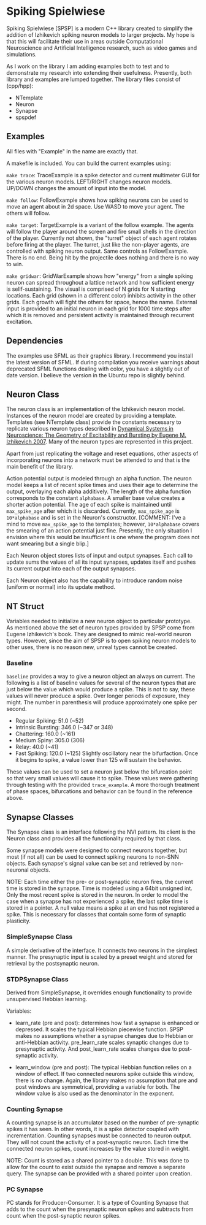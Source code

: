 # Spiking Spielwiese

Spiking Spielwiese [SPSP] is a modern C++ library created to simplify the addition of Izhikevich spiking neuron models to larger projects. My hope is that this will facilitate their use in areas outside Computational Neuroscience and Artificial Intelligence research, such as video games and simulations.

As I work on the library I am adding examples both to test and to demonstrate my research into extending their usefulness. Presently, both library and examples are lumped together. The library files consist of (cpp/hpp):

* NTemplate
* Neuron
* Synapse
* spspdef

## Examples

All files with "Example" in the name are exactly that.

A makefile is included. You can build the current examples using:

`make trace`:  TraceExample is a spike detector and current multimeter GUI for the various neuron models. LEFT/RIGHT changes neuron models. UP/DOWN changes the amount of input into the model.

`make follow`: FollowExample shows how spiking neurons can be used to move an agent about in 2d space. Use WASD to move your agent. The others will follow.

`make target`: TargetExample is a variant of the follow example. The agents will follow the player around the screen and fire small shells in the direction of the player. Currently not shown, the "turret" object of each agent rotates before firing at the player. The turret, just like the non-player agents, are controlled with spiking neuron output. Same controls as FollowExample. There is no end. Being hit by the projectile does nothing and there is no way to win.

`make gridwar`: GridWarExample shows how "energy" from a single spiking neuron can spread throughout a lattice network and how sufficient energy is sellf-sustaining. The visual is comprised of N grids for N starting locations. Each grid (shown in a different color) inhibits activity in the other grids. Each growth will fight the others for space, hence the name. External input is provided to an initial neuron in each grid for 1000 time steps after which it is removed and persistent activity is maintained through recurrent excitation.

## Dependencies

The examples use SFML as their graphics library. I recommend you install the latest version of SFML. If during compilation you receive warnings about deprecated SFML functions dealing with color, you have a slightly out of date version. I believe the version in the Ubuntu repo is slightly behind.

## Neuron Class
The neuron class is an implementation of the Izhikevich neuron model. Instances of the neuron model are created by providing a template. Templates (see NTemplate class) provide the constants necessary to replicate various neuron types described in [Dynamical Systems in Neuroscience:
The Geometry of Excitability and Bursting by Eugene M. Izhikevich 2007](https://www.izhikevich.org/publications/dsn/index.htm). Many of the neuron types are represented in this project.

Apart from just replicating the voltage and reset equations, other aspects of incorporating neurons into a network must be attended to and that is the main benefit of the library.

Action potential output is modeled through an alpha function. The neuron model keeps a list of recent spike times and uses their age to determine the output, overlaying each alpha additively. The length of the alpha function corresponds to the constant `alphabase`. A smaller base value creates a shorter action potential. The age of each spike is maintained until `max_spike_age` after which it is discarded. Currently, `max_spike_age` is `10*alphabase` and is set in the Neuron's constructor. [COMMENT: I've a mind to move `max_spike_age` to the templates; however, `10*alphabase` covers the smearing of an action potential just fine. Presently, the only situation I envision where this would be insufficient is one where the program does not want smearing but a single blip.]

Each Neuron object stores lists of input and output synapses. Each call to update sums the values of all its input synapses, updates itself and pushes its current output into each of the output synapses.

Each Neuron object also has the capability to introduce random noise (uniform or normal) into its update method.

## NT Struct
Variables needed to initialize a new neuron object to particular prototype. As mentioned above the set of neuron types provided by SPSP come from Eugene Izhikevich's book. They are designed to mimic real-world neuron types. However, since the aim of SPSP is to open spiking neuron models to other uses, there is no reason new, unreal types cannot be created.

### Baseline
`baseline` provides a way to give a neuron object an always on current. The following is a list of baseline values for several of the neuron types that are just below the value which would produce a spike. This is not to say, these values will never produce a spike. Over longer periods of exposure, they might. The number in parenthesis will produce approximately one spike per second.

* Regular Spiking:     51.0  (~52)
* Intrinsic Bursting:  346.0 (~347 or 348)
* Chattering:          160.0 (~161)
* Medium Spiny:        305.0 (306)
* Relay:               40.0  (~41)
* Fast Spiking:        120.0 (~125) Slightly oscillatory near the bifurfaction. Once it begins to spike, a value lower than 125 will sustain the behavior.

These values can be used to set a neuron just below the bifurcation point so that very small values will cause it to spike. These values were gathering through testing with the provided `trace_example`. A more thorough treatment of phase spaces, bifurcations and behavior can be found in the reference above.

## Synapse Classes
The Synapse class is an interface following the NVI pattern. Its client is the Neuron class and provides all the functionality required by that class.

Some synapse models were designed to connect neurons together, but most (if not all) can be used to connect spiking neurons to non-SNN objects. Each synapse's signal value can be set and retrieved by non-neuronal objects.

NOTE: Each time either the pre- or post-synaptic neuron fires, the current time is stored in the synapse. Time is modeled using a 64bit unsigned int. Only the most recent spike is stored in the neuron. In order to model the case when a synapse has not experienced a spike, the last spike time is stored in a pointer. A null value means a spike at an end has not registered a spike. This is necessary for classes that contain some form of synaptic plasticity.

### SimpleSynapse Class
A simple derivative of the interface. It connects two neurons in the simplest manner. The presynaptic input is scaled by a preset weight and stored for retrieval by the postsynaptic neuron.

### STDPSynapse Class
Derived from SimpleSynapse, it overrides enough functionality to provide unsupervised Hebbian learning.

Variables:

* learn_rate (pre and post): determines how fast a synapse is enhanced or depressed. It scales the typical Hebbian piecewise function. SPSP makes no assumptions whether a synapse changes due to Hebbian or anti-Hebbian activity. pre_learn_rate scales synaptic changes due to presynaptic activity. And post_learn_rate scales changes due to post-synaptic activity.

* learn_window (pre and post): The typical Hebbian function relies on a window of effect. If two connected neurons spike outside this window, there is no change. Again, the library makes no assumption that pre and post windows are symmetrical, providing a variable for both. The window value is also used as the denominator in the exponent.

### Counting Synapse

A counting synapse is an accumulator based on the number of pre-synaptic spikes it has seen. In other words, it is a spike detector coupled with incrementation. Counting synapses must be connected to neuron output. They will not count the activity of a post-synaptic neuron. Each time the connected neuron spikes, count increases by the value stored in weight.

NOTE: Count is stored as a shared pointer to a double. This was done to allow for the count to exist outside the synapse and remove a separate query. The synapse can be provided with a shared pointer upon creation.

### PC Synapse
PC stands for Producer-Consumer. It is a type of Counting Synapse that adds to the count when the presynaptic neuron spikes and subtracts from count when the post-synaptic neuron spikes. 